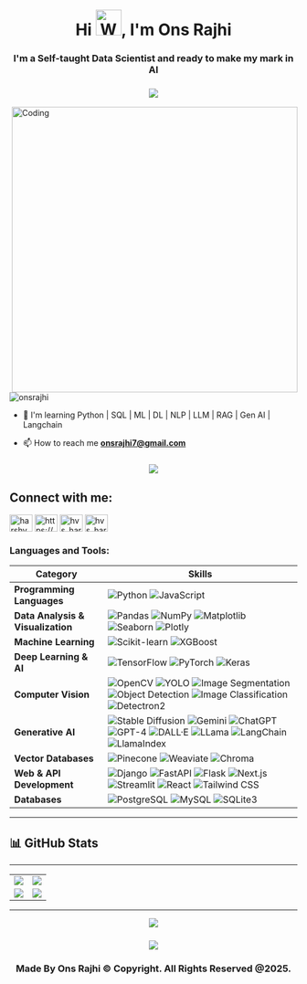 <h1 align="center">Hi <img src="https://raw.githubusercontent.com/nixin72/nixin72/master/wave.gif" 
         alt="Waving hand animated gif"
         height="45"
         width="45" />, I'm Ons Rajhi</h1>
<h3 align="center">I'm a Self-taught Data Scientist and ready to make my mark in AI</h3>

<h3 align="center">
<img src="https://raw.githubusercontent.com/andreasbm/readme/master/assets/lines/colored.png">
</h3>

<img align="right" alt="Coding" width="500" src="https://cdn.dribbble.com/userupload/22228251/file/original-dd4133b41bcb1d2cef1679f2395ac06a.gif">

<p align="left"> <img src="https://komarev.com/ghpvc/?username=onsrajhi&label=Profile%20views&color=0e75b6&style=flat" alt="onsrajhi" /> </p>

- 🧠  I'm learning  Python | SQL | ML | DL | NLP | LLM | RAG | Gen AI | Langchain

- 📫 How to reach me **onsrajhi7@gmail.com**


<h3 align="center">
<img src="https://raw.githubusercontent.com/andreasbm/readme/master/assets/lines/colored.png">
</h3>

<h2 align="left">Connect with me:</h2>
<p align="left">
<a href="https://x.com/rajhi_ons?t=Q350PrW6eBFqZOLGOSJZNA&s=03" target="blank"><img align="center" src="https://raw.githubusercontent.com/rahuldkjain/github-profile-readme-generator/master/src/images/icons/Social/twitter.svg" alt="harshvardhan123" height="30" width="40" /></a>
<a href="https://www.linkedin.com/in/onsrj/" target="blank"><img align="center" src="https://raw.githubusercontent.com/rahuldkjain/github-profile-readme-generator/master/src/images/icons/Social/linked-in-alt.svg" alt="https://www.linkedin.com/in/harshvardhan-sharma-88b414256" height="30" width="40" /></a>
<a href="https://www.instagram.com/uns_rj/" target="blank"><img align="center" src="https://raw.githubusercontent.com/rahuldkjain/github-profile-readme-generator/master/src/images/icons/Social/instagram.svg" alt="hvs_harshvardhan21" height="30" width="40" /></a>
<a href="https://www.kaggle.com/onsrajhi" target="blank"><img align="center" src="https://raw.githubusercontent.com/rahuldkjain/github-profile-readme-generator/master/src/images/icons/Social/kaggle.svg" alt="hvs_harshvardhan21" height="30" width="40" /></a>
</p>

### Languages and Tools:
| **Category**            | **Skills**                                                                                                                                                                      |
|-------------------------|---------------------------------------------------------------------------------------------------------------------------------------------------------------------------------|
| **Programming Languages**| ![Python](https://img.shields.io/badge/-Python-3776AB?style=flat&logo=python&logoColor=white&size=40x40)  ![JavaScript](https://img.shields.io/badge/-JavaScript-F7DF1E?style=flat&logo=javascript&logoColor=black&size=40x40)  |
| **Data Analysis & Visualization** | ![Pandas](https://img.shields.io/badge/-Pandas-150458?style=flat&logo=pandas&logoColor=white&size=40x40)  ![NumPy](https://img.shields.io/badge/-NumPy-013243?style=flat&logo=numpy&logoColor=white&size=40x40)  ![Matplotlib](https://img.shields.io/badge/-Matplotlib-11557C?style=flat&logo=python&logoColor=white&size=40x40)  ![Seaborn](https://img.shields.io/badge/-Seaborn-3776AB?style=flat&logo=python&logoColor=white&size=40x40)  ![Plotly](https://img.shields.io/badge/-Plotly-3F4F75?style=flat&logo=plotly&logoColor=white&size=40x40) |
| **Machine Learning**     | ![Scikit-learn](https://img.shields.io/badge/-Scikit%20Learn-F7931E?style=flat&logo=scikit-learn&logoColor=white&size=40x40)  ![XGBoost](https://img.shields.io/badge/-XGBoost-FF6F00?style=flat&logo=xgboost&logoColor=white&size=40x40) |
| **Deep Learning & AI**   | ![TensorFlow](https://img.shields.io/badge/-TensorFlow-FF6F00?style=flat&logo=tensorflow&logoColor=white&size=40x40)  ![PyTorch](https://img.shields.io/badge/-PyTorch-EE4C2C?style=flat&logo=pytorch&logoColor=white&size=40x40)  ![Keras](https://img.shields.io/badge/-Keras-D00000?style=flat&logo=keras&logoColor=white&size=40x40)  |
| **Computer Vision**      | ![OpenCV](https://img.shields.io/badge/-OpenCV-5C3EE8?style=flat&logo=opencv&logoColor=white&size=40x40)  ![YOLO](https://img.shields.io/badge/-YOLO-FFCC00?style=flat&logo=python&logoColor=white&size=40x40)  ![Image Segmentation](https://img.shields.io/badge/-Image%20Segmentation-0368D6?style=flat&logo=python&logoColor=white&size=40x40)  ![Object Detection](https://img.shields.io/badge/-Object%20Detection-1D3C6A?style=flat&logo=python&logoColor=white&size=40x40)  ![Image Classification](https://img.shields.io/badge/-Image%20Classification-2D8F6D?style=flat&logo=python&logoColor=white&size=40x40) ![Detectron2](https://img.shields.io/badge/-Detectron2-1D3C6A?style=flat&logo=python&logoColor=white&size=40x40) | 
| **Generative AI**        | ![Stable Diffusion](https://img.shields.io/badge/-Stable%20Diffusion-000000?style=flat&logo=stability.ai&logoColor=white&size=40x40) ![Gemini](https://img.shields.io/badge/-Gemini-8E24AA?style=flat&logo=python&logoColor=white&size=40x40) ![ChatGPT](https://img.shields.io/badge/-ChatGPT-34A853?style=flat&logo=openai&logoColor=white&size=40x40)  ![GPT-4](https://img.shields.io/badge/-GPT--4-0078D7?style=flat&logo=openai&logoColor=white&size=40x40)  ![DALL·E](https://img.shields.io/badge/-DALL·E-E91E63?style=flat&logo=openai&logoColor=white&size=40x40)  ![LLama](https://img.shields.io/badge/-Llama-25D366?style=flat&logo=python&logoColor=white&size=40x40)   ![LangChain](https://img.shields.io/badge/-LangChain-00897B?style=flat&logo=python&logoColor=white&size=40x40)  ![LlamaIndex](https://img.shields.io/badge/-LlamaIndex-4CAF50?style=flat&logo=python&logoColor=white&size=40x40) |
| **Vector Databases**      | ![Pinecone](https://img.shields.io/badge/-Pinecone-1E88E5?style=flat&logo=pinecone&logoColor=white&size=40x40)  ![Weaviate](https://img.shields.io/badge/-Weaviate-FF5722?style=flat&logo=weaviate&logoColor=white&size=40x40)  ![Chroma](https://img.shields.io/badge/-Chroma-8E24AA?style=flat&logo=chroma&logoColor=white&size=40x40) |
| **Web & API Development**      | ![Django](https://img.shields.io/badge/-Django-092E20?style=flat&logo=django&logoColor=white&size=40x40)  ![FastAPI](https://img.shields.io/badge/-FastAPI-009688?style=flat&logo=fastapi&logoColor=white&size=40x40)  ![Flask](https://img.shields.io/badge/-Flask-000000?style=flat&logo=flask&logoColor=white&size=40x40)  ![Next.js](https://img.shields.io/badge/-Next.js-000000?style=flat&logo=next.js&logoColor=white&size=40x40)  ![Streamlit](https://img.shields.io/badge/-Streamlit-FF4B00?style=flat&logo=streamlit&logoColor=white&size=40x40)  ![React](https://img.shields.io/badge/-React-61DAFB?style=flat&logo=react&logoColor=white&size=40x40)  ![Tailwind CSS](https://img.shields.io/badge/-Tailwind%20CSS-06B6D4?style=flat&logo=tailwindcss&logoColor=white&size=40x40) |
| **Databases**            | ![PostgreSQL](https://img.shields.io/badge/-PostgreSQL-336791?style=flat&logo=postgresql&logoColor=white&size=40x40)  ![MySQL](https://img.shields.io/badge/-MySQL-4479A1?style=flat&logo=mysql&logoColor=white&size=40x40) ![SQLite3](https://img.shields.io/badge/-SQLite3-003B57?style=flat&logo=sqlite&logoColor=white&size=40x40) |
---


## 📊 GitHub Stats

<hr>

<table>
  <tr>
    <td align="center">
      <img src="https://github-readme-stats.vercel.app/api?username=ONSRAJHI&show_icons=true&theme=radical" />
    </td>
    <td align="center">
      <img src="https://github-readme-stats.vercel.app/api/top-langs/?username=onsrajhi&langs_count=8&theme=radical&layout=compact" />
    </td>
  </tr>
  <tr>
    <td align="center">
      <img src="http://github-profile-summary-cards.vercel.app/api/cards/productive-time?username=onsrajhi&theme=radical&utcOffset=8" />
    </td>
    <td align="center">
      <img src="https://nirzak-streak-stats.vercel.app/?user=Harshvardhan2164&theme=radical" />
    </td>
  </tr>
</table>

<!-- | ![Ons Rajhi's Github Stats](https://github-readme-stats.vercel.app/api?username= onsrajhi&show_icons=true&theme=radical)              | ![Ons Rajhi's GitHub Streak](https://nirzak-streak-stats.vercel.app/?user=onsrajhi&theme=radical)
| -------------------------------------------------------------------------------------------------------------------------------------- | ------------------------------------------------------------------------------------------------------------------------------------------- |
| ![Top Langs](https://github-readme-stats.vercel.app/api/top-langs/?username=onsrajhi&langs_count=8&theme=radical&layout=compact) | ![Github Stars](http://github-profile-summary-cards.vercel.app/api/cards/productive-time?username=onsrajhi&theme=radical&utcOffset=8) |
-->
<hr>

<p align="center">
<img src="https://github-widgetbox.vercel.app/api/profile?username=onsrajhi&data=followers,repositories,stars&theme=radical&title_color=000000">
</p>

<h3 align="center">
<img src="https://raw.githubusercontent.com/andreasbm/readme/master/assets/lines/colored.png">
</h3>

<div align="center">

### Made By Ons Rajhi  © Copyright. All Rights Reserved @2025.

</div>
